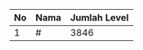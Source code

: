 | No | Nama            | Jumlah Level |
|----|-----------------|--------------|
| 1  | #    |    3846        |
